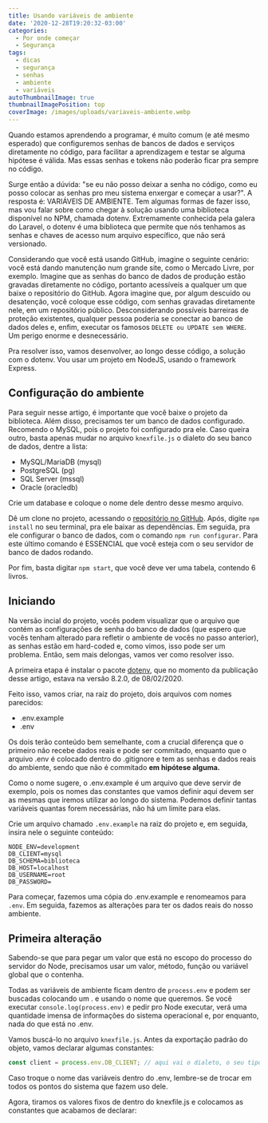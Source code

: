 ```yaml
---
title: Usando variáveis de ambiente
date: '2020-12-28T19:20:32-03:00'
categories:
  - Por onde começar
  - Segurança
tags:
  - dicas
  - segurança
  - senhas
  - ambiente
  - variáveis
autoThumbnailImage: true
thumbnailImagePosition: top
coverImage: /images/uploads/variaveis-ambiente.webp
---
```

Quando estamos aprendendo a programar, é muito comum (e até mesmo esperado) que configuremos senhas de bancos de dados e serviços diretamente no código, para facilitar a aprendizagem e testar se alguma hipótese é válida. Mas essas senhas e tokens não poderão ficar pra sempre no código.

Surge então a dúvida: "se eu não posso deixar a senha no código, como eu posso colocar as senhas pro meu sistema enxergar e começar a usar?". A resposta é: VARIÁVEIS DE AMBIENTE. Tem algumas formas de fazer isso, mas vou falar sobre como chegar à solução usando uma biblioteca disponível no NPM, chamada dotenv. Extremamente conhecida pela galera do Laravel, o dotenv é uma biblioteca que permite que nós tenhamos as senhas e chaves de acesso num arquivo específico, que não será versionado.

Considerando que você está usando GitHub, imagine o seguinte cenário: você está dando manutenção num grande site, como o Mercado Livre, por exemplo. Imagine que as senhas do banco de dados de produção estão gravadas diretamente no código, portanto acessíveis a qualquer um que baixe o repositório do GitHub. Agora imagine que, por algum descuido ou desatenção, você coloque esse código, com senhas gravadas diretamente nele, em um repositório público. Desconsiderando possíveis barreiras de proteção existentes, qualquer pessoa poderia se conectar ao banco de dados deles e, enfim, executar os famosos `DELETE ou UPDATE sem WHERE`. Um perigo enorme e desnecessário.

Pra resolver isso, vamos desenvolver, ao longo desse código, a solução com o dotenv. Vou usar um projeto em NodeJS, usando o framework Express.

## Configuração do ambiente

Para seguir nesse artigo, é importante que você baixe o projeto da biblioteca. Além disso, precisamos ter um banco de dados configurado. Recomendo o MySQL, pois o projeto foi configurado pra ele. Caso queira outro, basta apenas mudar no arquivo `knexfile.js` o dialeto do seu banco de dados, dentre a lista:

* MySQL/MariaDB (mysql)
* PostgreSQL (pg)
* SQL Server (mssql)
* Oracle (oracledb)

Crie um database e coloque o nome dele dentro desse mesmo arquivo.

Dê um clone no projeto, acessando o [repositório no GitHub](https://github.com/carvalholeo/biblioteca). Após, digite `npm install` no seu terminal, pra ele baixar as dependências. Em seguida, pra ele configurar o banco de dados, com o comando `npm run configurar`. Para este último comando é ESSENCIAL que você esteja com o seu servidor de banco de dados rodando.

Por fim, basta digitar `npm start`, que você deve ver uma tabela, contendo 6 livros.

## Iniciando

Na versão incial do projeto, vocês podem visualizar que o arquivo que contém as configurações de senha do banco de dados (que espero que vocês tenham alterado para refletir o ambiente de vocês no passo anterior), as senhas estão em hard-coded e, como vimos, isso pode ser um problema. Então, sem mais delongas, vamos ver como resolver isso.

A primeira etapa é instalar o pacote [dotenv](https://www.npmjs.com/package/dotenv), que no momento da publicação desse artigo, estava na versão 8.2.0, de 08/02/2020.

Feito isso, vamos criar, na raiz do projeto, dois arquivos com nomes parecidos:

* .env.example
* .env

Os dois terão conteúdo bem semelhante, com a crucial diferença que o primeiro não recebe dados reais e pode ser commitado, enquanto que o arquivo .env é colocado dentro do .gitignore e tem as senhas e dados reais do ambiente, sendo que não é commitado **em hipótese alguma.**

Como o nome sugere, o .env.example é um arquivo que deve servir de exemplo, pois os nomes das constantes que vamos definir aqui devem ser as mesmas que iremos utilizar ao longo do sistema. Podemos definir tantas variáveis quantas forem necessárias, não há um limite para elas.

Crie um arquivo chamado `.env.example` na raiz do projeto e, em seguida, insira nele o seguinte conteúdo:

```
NODE_ENV=developmentDB_CLIENT=mysqlDB_SCHEMA=bibliotecaDB_HOST=localhostDB_USERNAME=rootDB_PASSWORD=
```

Para começar, fazemos uma cópia do .env.example e renomeamos para `.env`. Em seguida, fazemos as alterações para ter os dados reais do nosso ambiente.

## Primeira alteração

Sabendo-se que para pegar um valor que está no escopo do processo do servidor do Node, precisamos usar um valor, método, função ou variável global que o contenha.

Todas as variáveis de ambiente ficam dentro de `process.env` e podem ser buscadas colocando um . e usando o nome que queremos. Se você executar `console.log(process.env)` e pedir pro Node executar, verá uma quantidade imensa de informações do sistema operacional e, por enquanto, nada do que está no .env.

Vamos buscá-lo no arquivo `knexfile.js`. Antes da exportação padrão do objeto, vamos declarar algumas constantes:

```javascript
const client = process.env.DB_CLIENT; // aqui vai o dialeto, o seu tipo de banco de dadosconst database = process.env.DB_SCHEMA //coloque aqui o nome do seu banco de dadosconst host = process.env.DB_HOST //o endereço do servidor, no meu exemplo, é localhostconst username = process.env.DB_USERNAME //o usuário do banco de dadosconst password = process.env.DB_PASSWORD //como o nome sugere, coloque a senha do usuário do banco de dados
```

Caso troque o nome das variáveis dentro do .env, lembre-se de trocar em todos os pontos do sistema que fazem uso dele.

Agora, tiramos os valores fixos de dentro do knexfile.js e colocamos as constantes que acabamos de declarar:
